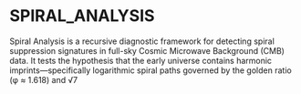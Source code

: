 # SPIRAL_ANALYSIS
Spiral Analysis is a recursive diagnostic framework for detecting spiral suppression signatures in full-sky Cosmic Microwave Background (CMB) data. It tests the hypothesis that the early universe contains harmonic imprints—specifically logarithmic spiral paths governed by the golden ratio (φ ≈ 1.618) and √7
